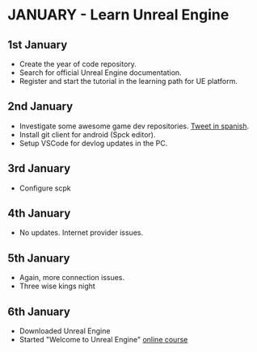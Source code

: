 # JANUARY - Learn Unreal Engine

## 1st January

- Create the year of code repository.
- Search for official Unreal Engine documentation.
- Register and start the tutorial in the learning path for UE platform.

## 2nd January

- Investigate some awesome game dev repositories. [Tweet in spanish](https://twitter.com/adrianensisDev/status/1477683945139548162?t=GVFv37yMv_jbQWVa7sbhOw&s=08).
- Install git client for android (Spck editor).
- Setup VSCode for devlog updates in the PC.


## 3rd January

- Configure scpk


## 4th January

- No updates. Internet provider issues.

## 5th January

- Again, more connection issues.
- Three wise kings night

## 6th January

- Downloaded Unreal Engine
- Started "Welcome to Unreal Engine" [online course](https://learn.unrealengine.com/home/LearningPath/119021?r=False&ts=637770584905551165)